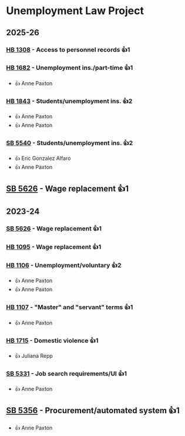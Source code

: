 # Unemployment Law Project
## 2025-26

### [HB 1308](/bill/2025-26/hb/1308/) - Access to personnel records 👍1  

### [HB 1682](/bill/2025-26/hb/1682/) - Unemployment ins./part-time 👍1  
* 👍 Anne Paxton

### [HB 1843](/bill/2025-26/hb/1843/) - Students/unemployment ins. 👍2  
* 👍 Anne Paxton
* 👍 Anne Paxton

### [SB 5540](/bill/2025-26/sb/5540/) - Students/unemployment ins. 👍2  
* 👍 Eric Gonzalez Alfaro
* 👍 Anne Paxton

## [SB 5626](/bill/2025-26/sb/5626/) - Wage replacement 👍1  

## 2023-24

### [SB 5626](/bill/2023-24/sb/5626/) - Wage replacement 👍1  

### [HB 1095](/bill/2023-24/hb/1095/) - Wage replacement 👍1  

### [HB 1106](/bill/2023-24/hb/1106/) - Unemployment/voluntary 👍2  
* 👍 Anne Paxton
* 👍 Anne Paxton

### [HB 1107](/bill/2023-24/hb/1107/) - "Master" and "servant" terms 👍1  
* 👍 Anne Paxton

### [HB 1715](/bill/2023-24/hb/1715/) - Domestic violence 👍1  
* 👍 Juliana Repp

### [SB 5331](/bill/2023-24/sb/5331/) - Job search requirements/UI 👍1  
* 👍 Anne Paxton

## [SB 5356](/bill/2023-24/sb/5356/) - Procurement/automated system 👍1  
* 👍 Anne Paxton
